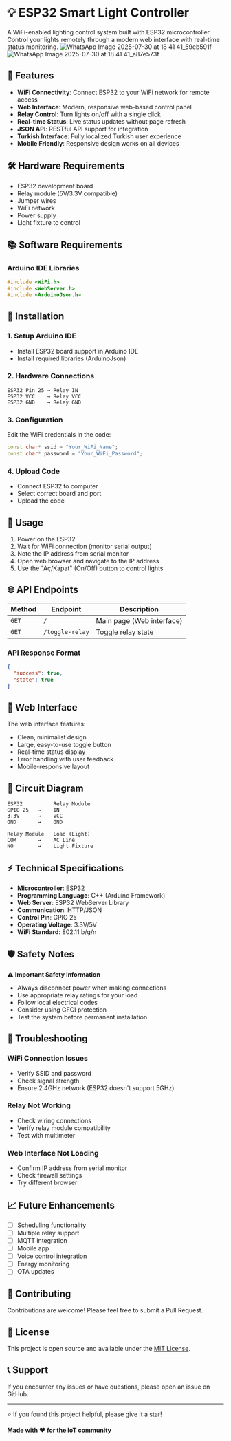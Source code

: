 # 💡 ESP32 Smart Light Controller

A WiFi-enabled lighting control system built with ESP32 microcontroller. Control your lights remotely through a modern web interface with real-time status monitoring.
![WhatsApp Image 2025-07-30 at 18 41 41_59eb591f](https://github.com/user-attachments/assets/a39bd5f8-c8a2-4ff3-bfd4-7e8669fdc04b)
![WhatsApp Image 2025-07-30 at 18 41 41_a87e573f](https://github.com/user-attachments/assets/998152b1-65a2-4561-9996-4dcb932ce870)

## 🌟 Features

- **WiFi Connectivity**: Connect ESP32 to your WiFi network for remote access
- **Web Interface**: Modern, responsive web-based control panel
- **Relay Control**: Turn lights on/off with a single click
- **Real-time Status**: Live status updates without page refresh
- **JSON API**: RESTful API support for integration
- **Turkish Interface**: Fully localized Turkish user experience
- **Mobile Friendly**: Responsive design works on all devices

## 🛠️ Hardware Requirements

- ESP32 development board
- Relay module (5V/3.3V compatible)
- Jumper wires
- WiFi network
- Power supply
- Light fixture to control

## 📚 Software Requirements

### Arduino IDE Libraries
```cpp
#include <WiFi.h>
#include <WebServer.h>
#include <ArduinoJson.h>
```

## 🔧 Installation

### 1. Setup Arduino IDE
- Install ESP32 board support in Arduino IDE
- Install required libraries (ArduinoJson)

### 2. Hardware Connections
```
ESP32 Pin 25 → Relay IN
ESP32 VCC    → Relay VCC
ESP32 GND    → Relay GND
```

### 3. Configuration
Edit the WiFi credentials in the code:
```cpp
const char* ssid = "Your_WiFi_Name";
const char* password = "Your_WiFi_Password";
```

### 4. Upload Code
- Connect ESP32 to computer
- Select correct board and port
- Upload the code

## 🚀 Usage

1. Power on the ESP32
2. Wait for WiFi connection (monitor serial output)
3. Note the IP address from serial monitor
4. Open web browser and navigate to the IP address
5. Use the "Aç/Kapat" (On/Off) button to control lights

## 🌐 API Endpoints

| Method | Endpoint | Description |
|--------|----------|-------------|
| `GET` | `/` | Main page (Web interface) |
| `GET` | `/toggle-relay` | Toggle relay state |

### API Response Format
```json
{
  "success": true,
  "state": true
}
```

## 📱 Web Interface

The web interface features:
- Clean, minimalist design
- Large, easy-to-use toggle button
- Real-time status display
- Error handling with user feedback
- Mobile-responsive layout

## 🔌 Circuit Diagram

```
ESP32          Relay Module
GPIO 25   →    IN
3.3V      →    VCC
GND       →    GND

Relay Module   Load (Light)
COM       →    AC Line
NO        →    Light Fixture
```

## ⚡ Technical Specifications

- **Microcontroller**: ESP32
- **Programming Language**: C++ (Arduino Framework)
- **Web Server**: ESP32 WebServer Library
- **Communication**: HTTP/JSON
- **Control Pin**: GPIO 25
- **Operating Voltage**: 3.3V/5V
- **WiFi Standard**: 802.11 b/g/n

## 🛡️ Safety Notes

⚠️ **Important Safety Information**
- Always disconnect power when making connections
- Use appropriate relay ratings for your load
- Follow local electrical codes
- Consider using GFCI protection
- Test the system before permanent installation

## 🔧 Troubleshooting

### WiFi Connection Issues
- Verify SSID and password
- Check signal strength
- Ensure 2.4GHz network (ESP32 doesn't support 5GHz)

### Relay Not Working
- Check wiring connections
- Verify relay module compatibility
- Test with multimeter

### Web Interface Not Loading
- Confirm IP address from serial monitor
- Check firewall settings
- Try different browser

## 📈 Future Enhancements

- [ ] Scheduling functionality
- [ ] Multiple relay support
- [ ] MQTT integration
- [ ] Mobile app
- [ ] Voice control integration
- [ ] Energy monitoring
- [ ] OTA updates

## 🤝 Contributing

Contributions are welcome! Please feel free to submit a Pull Request.

## 📄 License

This project is open source and available under the [MIT License](LICENSE).

## 📞 Support

If you encounter any issues or have questions, please open an issue on GitHub.

---

⭐ If you found this project helpful, please give it a star!

**Made with ❤️ for the IoT community**
